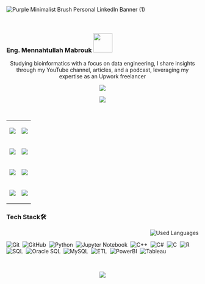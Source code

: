 ![Purple Minimalist Brush Personal LinkedIn Banner (1)](https://github.com/MennahMabrouk/MennahMabrouk/assets/101124995/f1ef358c-0710-4c04-a6e5-9467281cb6f0)

<br>

<p align="center">
  <h3>
    Eng. Mennahtullah Mabrouk <img src="https://media.tenor.com/NR-Kr20l4d4AAAAi/anime-hi.gif" width="50">
  </h3>
</p>

<p align="center">
Studying bioinformatics with a focus on data engineering, I share insights through my YouTube channel, articles, and a podcast, leveraging my expertise as an Upwork freelancer
</p>

<p align="center">
  <a href="https://github.com/DenverCoder1/readme-typing-svg"><img src="https://readme-typing-svg.herokuapp.com/?lines=Never%20Give-Up;Bioinformatics%20;&font=Fira%20Code&center=true&width=440&height=45&color=A020F0&vCenter=true&size=22"></a>
</p> 
<p align="center">
  <a href="https://github.com/DenverCoder1/readme-typing-svg"><img src="https://readme-typing-svg.herokuapp.com/?lines=Study%20Hard;Scientist%20;&font=Fira%20Code&center=true&width=440&height=45&color=bd7dbd&vCenter=true&size=22"></a>
</p> 

<!--
<p align="center"> 
    <h3>Take a Glance 👩‍💻</h3>
  </p>
-->
<br>

<table align="center" cellspacing="20">
  <tr>
    <td>
      <p align="center">
        <a href="https://www.linkedin.com/in/mennahtullah-mabrouk">
          <img src="https://img.shields.io/badge/-LinkedIn-2867B2?style=for-the-badge&logo=linkedin&logoColor=white">
        </a>
      </p>
    </td>
    <td>
      <p align="center">
        <a href="https://open.spotify.com/show/2v8r3V1BWelOrbXFbBIKoF?si=f33deb246e5a4091">
          <img src="https://img.shields.io/badge/-Spotify-22D05D?style=for-the-badge&logo=Spotify&logoColor=white">
        </a>
      </p>
    </td>
  </tr>
  <tr>
    <td>
      <p align="center">
        <a href="https://medium.com/@mennahtullahmabrouk">
          <img src="https://img.shields.io/badge/-Medium-000000?style=for-the-badge&logo=Medium&logoColor=white">
        </a>
      </p>
    </td>
    <td>
      <p align="center">
        <a href="https://dev.to/mennahtullahmabrouk">
          <img src="https://img.shields.io/badge/-DEV-000000?style=for-the-badge&logo=DEV&logoColor=white">
        </a>
      </p>
    </td>
  </tr>
  <tr>
    <td>
      <p align="center">
        <a href="https://www.kaggle.com/mennahtullasameh">
          <img src="https://img.shields.io/badge/-Kaggle-20BEFF?style=for-the-badge&logo=Kaggle&logoColor=white">
        </a>
      </p>
    </td>
    <td>
      <p align="center">
        <a href="https://www.upwork.com/freelancers/~01237dec759096da5d">
          <img src="https://img.shields.io/badge/-Upwork-13A800?style=for-the-badge&logo=Upwork&logoColor=white">
        </a>
      </p>
    </td>
  </tr>
  <tr>
    <td>
      <p align="center">
        <a href="https://www.youtube.com/@Mennahtullah_Mabrouk">
          <img src="https://img.shields.io/badge/-YouTube-FF0100?style=for-the-badge&logo=YouTube&logoColor=white">
        </a>
      </p>
    </td>
    <td>
      <p align="center">
        <a href="https://t.me/MennahtullahMabrouk">
          <img src="https://img.shields.io/badge/-Channel-24A0DC?style=for-the-badge&logo=Telegram&logoColor=white">
        </a>
      </p>
    </td>
  </tr>
</table>



### Tech Stack🛠
<img align="right" src="https://github-readme-stats.vercel.app/api/top-langs?username=mennahmabrouk&show_icons=true&locale=en&layout=compact&theme=radical" alt="Used Languages" />

<br>

![Git](https://img.shields.io/badge/-Git-05122A?style=flat&logo=git)&nbsp;
![GitHub](https://img.shields.io/badge/-GitHub-05122A?style=flat&logo=github)&nbsp;
![Python](https://img.shields.io/badge/-Python%20-05122A?style=flat&logo=python)&nbsp;
![Jupyter Notebook](https://img.shields.io/badge/jupyter-05122A?style=for-the-badge&logo=jupyter&logoColor=Orange)&nbsp;
![C++](https://img.shields.io/badge/c++-05122A?style=for-the-badge&logo=c%2B%2B&logoColor=cyan)&nbsp;
![C#](https://img.shields.io/badge/c%23-05122A?style=for-the-badge&logo=c-sharp&logoColor=green)&nbsp;
![C](https://img.shields.io/badge/C-05122A?style=for-the-badge&logo=c&logoColor=white)&nbsp;
![R](https://img.shields.io/badge/R-05122A?style=for-the-badge&logo=R&logoColor=blue)&nbsp;
![SQL](https://img.shields.io/badge/SQL-05122A?style=for-the-badge&logo=sql&logoColor=yellow)&nbsp;
![Oracle SQL](https://img.shields.io/badge/Oracle%20SQL-05122A?style=for-the-badge&logo=oracle&logoColor=red)&nbsp;
![MySQL](https://img.shields.io/badge/MySQL-05122A?style=for-the-badge&logo=mysql&logoColor=blue)&nbsp;
![ETL](https://img.shields.io/badge/ETL-05122A?style=for-the-badge&logo=ETL&logoColor=orange)&nbsp;
![PowerBI](https://img.shields.io/badge/PowerBI-05122A?style=for-the-badge&logo=PowerBI&logoColor=yellow)&nbsp;
![Tableau](https://img.shields.io/badge/Tableau-05122A?style=for-the-badge&logo=Tableau&logoColor=blue)&nbsp;


<br>

<p align="center">
  <img src="https://github-readme-stats.vercel.app/api?username=MennahMabrouk&show_icons=true&theme=radical&line_height=27">
</p>
